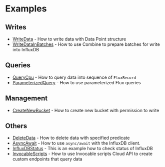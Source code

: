 # Examples

## Writes
- [WriteData](WriteData#writedata) - How to write data with Data Point structure 
- [WriteDataInBatches](WriteDataInBatches#writedatainbatches) - How to use Combine to prepare batches for write into InfluxDB

## Queries
- [QueryCpu](QueryCpu#querycpu) - How to query data into sequence of `FluxRecord`
- [ParameterizedQuery](ParameterizedQuery#parameterizedquery) - How to use parameterized Flux queries

## Management
- [CreateNewBucket](CreateNewBucket#createnewbucket) - How to create new bucket with permission to write

## Others
- [DeleteData](DeleteData#deletedata) - How to delete data with specified predicate
- [AsyncAwait](AsyncAwait#asyncawait) - How to use `async/await` with the InfluxDB client.
- [InfluxDBStatus](InfluxDBStatus#influxdbstatus) - This is an example how to check status of InfluxDB
- [InvocableScripts](InvocableScripts#invocablescripts) - How to use Invocable scripts Cloud API to create custom endpoints that query data
  